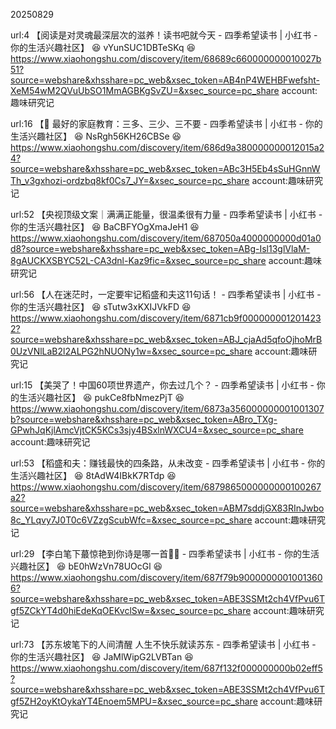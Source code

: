 




20250829

url:4 【阅读是对灵魂最深层次的滋养！读书吧就今天 - 四季希望读书 | 小红书 - 你的生活兴趣社区】 😆 vYunSUC1DBTeSKq 😆 https://www.xiaohongshu.com/discovery/item/68689c660000000010027b51?source=webshare&xhsshare=pc_web&xsec_token=AB4nP4WEHBFwefsht-XeM54wM2QVuUbSO1MmAGBKgSvZU=&xsec_source=pc_share
account:趣味研究记


url:16 【🌟 最好的家庭教育：三多、三少、三不要 - 四季希望读书 | 小红书 - 你的生活兴趣社区】 😆 NsRgh56KH26CBSe 😆 https://www.xiaohongshu.com/discovery/item/686d9a380000000012015a24?source=webshare&xhsshare=pc_web&xsec_token=ABc3H5Eb4sSuHGnnWTh_v3gxhozi-ordzbq8kf0Cs7_JY=&xsec_source=pc_share
account:趣味研究记


url:52 【央视顶级文案｜满满正能量，很温柔很有力量 - 四季希望读书 | 小红书 - 你的生活兴趣社区】 😆 BaCBFYOgXmaJeH1 😆 https://www.xiaohongshu.com/discovery/item/687050a4000000000d01a0d8?source=webshare&xhsshare=pc_web&xsec_token=ABg-Isl13glVlaM-8gAUCKXSBYC52L-CA3dnl-Kaz9fic=&xsec_source=pc_share
account:趣味研究记



url:56 【人在迷茫时，一定要牢记稻盛和夫这11句话！ - 四季希望读书 | 小红书 - 你的生活兴趣社区】 😆 sTutw3xKXIJVkFD 😆 https://www.xiaohongshu.com/discovery/item/6871cb9f0000000012014232?source=webshare&xhsshare=pc_web&xsec_token=ABJ_cjaAd5qfoOjhoMrB0UzVNlLaB2l2ALPG2hNUONy1w=&xsec_source=pc_share
account:趣味研究记



url:15 【美哭了！中国60项世界遗产，你去过几个？ - 四季希望读书 | 小红书 - 你的生活兴趣社区】 😆 pukCe8fbNmezPjT 😆 https://www.xiaohongshu.com/discovery/item/6873a356000000001001307b?source=webshare&xhsshare=pc_web&xsec_token=ABro_TXg-GPwhJqKjlAmcVjtCK5KCs3sjy4BSxlnWXCU4=&xsec_source=pc_share
account:趣味研究记


url:53 【稻盛和夫：赚钱最快的四条路，从未改变 - 四季希望读书 | 小红书 - 你的生活兴趣社区】 😆 8tAdW4IBkK7RTdp 😆 https://www.xiaohongshu.com/discovery/item/6879865000000000100267a2?source=webshare&xhsshare=pc_web&xsec_token=ABM7sddjGX83RInJwbo8c_YLqvy7J0T0c6VZzgScubWfc=&xsec_source=pc_share
account:趣味研究记


url:29 【李白笔下蕞惊艳到你诗是哪一首🤜🏻 - 四季希望读书 | 小红书 - 你的生活兴趣社区】 😆 bE0hWzVn78UOcGl 😆 https://www.xiaohongshu.com/discovery/item/687f79b90000000010013606?source=webshare&xhsshare=pc_web&xsec_token=ABE3SSMt2ch4VfPvu6Tgf5ZCkYT4d0hiEdeKqOEKvclSw=&xsec_source=pc_share
account:趣味研究记


url:73 【苏东坡笔下的人间清醒 人生不快乐就读苏东 - 四季希望读书 | 小红书 - 你的生活兴趣社区】 😆 JaMlWipG2LVBTan 😆 https://www.xiaohongshu.com/discovery/item/687f132f000000000b02eff5?source=webshare&xhsshare=pc_web&xsec_token=ABE3SSMt2ch4VfPvu6Tgf5ZH2oyKtOykaYT4Enoem5MPU=&xsec_source=pc_share
account:趣味研究记
